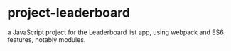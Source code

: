 # project-leaderboard
a JavaScript project for the Leaderboard list app, using webpack and ES6 features, notably modules.
